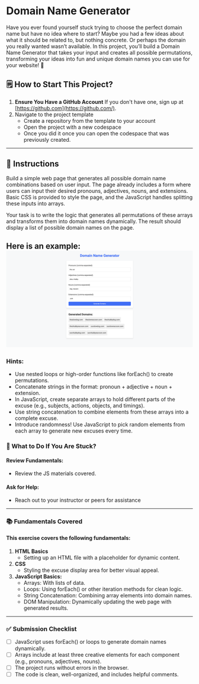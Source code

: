 # Domain Name Generator

Have you ever found yourself stuck trying to choose the perfect domain name but have no idea where to start? Maybe you had a few ideas about what it should be related to, but nothing concrete. Or perhaps the domain you really wanted wasn’t available. In this project, you’ll build a Domain Name Generator that takes your input and creates all possible permutations, transforming your ideas into fun and unique domain names you can use for your website! 🎉

🗒️ **How to Start This Project?**
---
1. **Ensure You Have a GitHub Account**
   If you don't have one, sign up at [https://github.com](https://github.com/).
2. Navigate to the project template
   - Create a repository from the template to your account
   - Open the project with a new codespace
   - Once you did it once you can open the codespace that was previously created.
---


📝 **Instructions**
---
Build a simple web page that generates all possible domain name combinations based on user input. The page already includes a form where users can input their desired pronouns, adjectives, nouns, and extensions. Basic CSS is provided to style the page, and the JavaScript handles splitting these inputs into arrays.

Your task is to write the logic that generates all permutations of these arrays and transforms them into domain names dynamically. The result should display a list of possible domain names on the page.

Here is an example: 
<img src="./assets/expected.png" alt="expected" width="800">
---

### Hints:
- Use nested loops or high-order functions like forEach() to create permutations.
- Concatenate strings in the format: pronoun + adjective + noun + extension.
- In JavaScript, create separate arrays to hold different parts of the excuse (e.g., subjects, actions, objects, and timings).
- Use string concatenation to combine elements from these arrays into a complete excuse.
- Introduce randomness! Use JavaScript to pick random elements from each array to generate new excuses every time.

### **🤔 What to Do If You Are Stuck?**
#### **Review Fundamentals:**
- Review the JS materials covered.
#### **Ask for Help:**
- Reach out to your instructor or peers for assistance


---
### **📚 Fundamentals Covered**
#### This exercise covers the following fundamentals:
1. **HTML Basics**
    - Setting up an HTML file with a placeholder for dynamic content.
2. **CSS**
    - Styling the excuse display area for better visual appeal.
3. **JavaScript Basics:**
    - Arrays: With lists of data.
    - Loops: Using forEach() or other iteration methods for clean logic.
    - String Concatenation: Combining array elements into domain names.
    - DOM Manipulation: Dynamically updating the web page with generated results.
---

### **✅ Submission Checklist**
- [ ] JavaScript uses forEach() or loops to generate domain names dynamically.
- [ ] Arrays include at least three creative elements for each component (e.g., pronouns, adjectives, nouns).
- [ ] The project runs without errors in the browser.
- [ ] The code is clean, well-organized, and includes helpful comments.